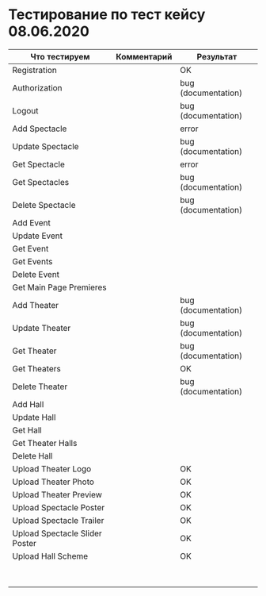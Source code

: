 # Тестирование по тест кейсу 08.06.2020

| Что тестируем                  | Комментарий | Результат           |
| ------------------------------ | ----------- | ------------------- |
| Registration                   |             | OK                  |
| Authorization                  |             | bug (documentation) |
| Logout                         |             | bug (documentation) |
| Add Spectacle                  |             | error               |
| Update Spectacle               |             | bug (documentation) |
| Get Spectacle                  |             | error               |
| Get Spectacles                 |             | bug (documentation) |
| Delete Spectacle               |             | bug (documentation) |
| Add Event                      |             |                     |
| Update Event                   |             |                     |
| Get Event                      |             |                     |
| Get Events                     |             |                     |
| Delete Event                   |             |                     |
| Get Main Page Premieres        |             |                     |
| Add Theater                    |             | bug (documentation) |
| Update Theater                 |             | bug (documentation) |
| Get Theater                    |             | bug (documentation) |
| Get Theaters                   |             | OK                  |
| Delete Theater                 |             | bug (documentation) |
| Add Hall                       |             |                     |
| Update Hall                    |             |                     |
| Get Hall                       |             |                     |
| Get Theater Halls              |             |                     |
| Delete Hall                    |             |                     |
| Upload Theater Logo            |             | OK                  |
| Upload Theater Photo           |             | OK                  |
| Upload Theater Preview         |             | OK                  |
| Upload Spectacle Poster        |             | OK                  |
| Upload Spectacle Trailer       |             | OK                  |
| Upload Spectacle Slider Poster |             | OK                  |
| Upload Hall Scheme             |             | OK                  |
|                                |             |                     |
|                                |             |                     |
|                                |             |                     |
|                                |             |                     |
|                                |             |                     |
|                                |             |                     |
|                                |             |                     |
|                                |             |                     |
